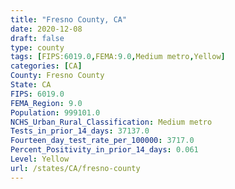 ```yaml
---
title: "Fresno County, CA"
date: 2020-12-08
draft: false
type: county
tags: [FIPS:6019.0,FEMA:9.0,Medium metro,Yellow]
categories: [CA]
County: Fresno County
State: CA
FIPS: 6019.0
FEMA_Region: 9.0
Population: 999101.0
NCHS_Urban_Rural_Classification: Medium metro
Tests_in_prior_14_days: 37137.0
Fourteen_day_test_rate_per_100000: 3717.0
Percent_Positivity_in_prior_14_days: 0.061
Level: Yellow
url: /states/CA/fresno-county
---
```



